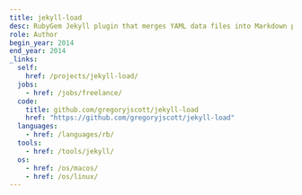 ```yaml
---
title: jekyll-load
desc: RubyGem Jekyll plugin that merges YAML data files into Markdown pages.
role: Author
begin_year: 2014
end_year: 2014
_links:
  self:
    href: /projects/jekyll-load/
  jobs:
    - href: /jobs/freelance/
  code:
    title: github.com/gregoryjscott/jekyll-load
    href: "https://github.com/gregoryjscott/jekyll-load"
  languages:
    - href: /languages/rb/
  tools:
    - href: /tools/jekyll/
  os:
    - href: /os/macos/
    - href: /os/linux/
---
```

